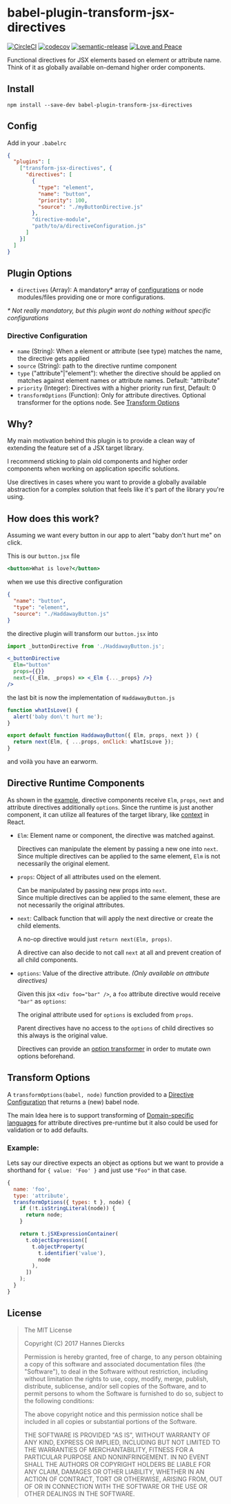 # babel-plugin-transform-jsx-directives

[![CircleCI](https://circleci.com/gh/Xiphe/babel-plugin-transform-jsx-directives/tree/master.svg?style=shield)](https://circleci.com/gh/Xiphe/babel-plugin-transform-jsx-directives/tree/master)
[![codecov](https://codecov.io/gh/Xiphe/babel-plugin-transform-jsx-directives/branch/master/graph/badge.svg)](https://codecov.io/gh/Xiphe/babel-plugin-transform-jsx-directives)
[![semantic-release](https://img.shields.io/badge/%20%20%F0%9F%93%A6%F0%9F%9A%80-semantic--release-e10079.svg)](https://github.com/semantic-release/semantic-release)
[![Love and Peace](http://love-and-peace.github.io/love-and-peace/badges/base/v1.0.svg)](https://github.com/love-and-peace/love-and-peace/blob/master/versions/base/v1.0/en.md)

Functional directives for JSX elements based on element or attribute name.  
Think of it as globally available on-demand higher order components.

## Install

`npm install --save-dev babel-plugin-transform-jsx-directives`

## Config

Add in your `.babelrc`

```json
{
  "plugins": [
    ["transform-jsx-directives", {
      "directives": [
        {
          "type": "element",
          "name": "button",
          "priority": 100,
          "source": "./myButtonDirective.js"
        },
        "directive-module",
        "path/to/a/directiveConfiguration.js"
      ]
    }]
  ]
}
```

## Plugin Options

 - `directives` (Array): A mandatory* array of [configurations](#directive-configuration)
   or node modules/files providing one or more configurations.

_* Not really mandatory, but this plugin wont do nothing without specific configurations_

### Directive Configuration

 - `name` (String): When a element or attribute (see type) matches the name,
   the directive gets applied
 - `source` (String): path to the directive runtime component
 - `type` ("attribute"|"element"): whether the directive should be applied
   on matches against element names or attribute names. Default: "attribute"
 - `priority` (Integer): Directives with a higher priority run first, Default: 0
 - `transformOptions` (Function): Only for attribute directives. Optional transformer
   for the options node. See [Transform Options](#transform-options)


## Why?

My main motivation behind this plugin is to provide a clean way of 
extending the feature set of a JSX target library.

I recommend sticking to plain old components and higher order components
when working on application specific solutions.

Use directives in cases where you want to provide a globally available
abstraction for a complex solution that feels like it's part of the 
library you're using.


## How does this work?

Assuming we want every button in our app to alert "baby don't hurt me" on click.

This is our `button.jsx` file

```jsx
<button>What is love?</button>
```

when we use this directive configuration

```json
{
  "name": "button",
  "type": "element",
  "source": "./HaddawayButton.js"
}
```

the directive plugin will transform our `button.jsx` into

```jsx
import _buttonDirective from './HaddawayButton.js';

<_buttonDirective
  Elm="button"
  props={{}}
  next={(_Elm, _props) => <_Elm {..._props} />}
/>
```

the last bit is now the implementation of `HaddawayButton.js`

```jsx
function whatIsLove() {
  alert('baby don\'t hurt me');
}

export default function HaddawayButton({ Elm, props, next }) {
  return next(Elm, { ...props, onClick: whatIsLove });
} 
```

and voilà you have an earworm.



## Directive Runtime Components

As shown in the [example](#How–does–this-work), directive components
receive `Elm`, `props`, `next` and attribute directives additionally `options`.
Since the runtime is just another component, it can utilize all features of the
target library, like [context](https://facebook.github.io/react/docs/context.html) in React.

- `Elm`: Element name or component, the directive was matched against.

  Directives can manipulate the element by passing a new one into `next`.   
  Since multiple directives can be applied to the same element, `Elm` is not necessarily
  the original element.

- `props`: Object of all attributes used on the element.

  Can be manipulated by passing new props into `next`.  
  Since multiple directives can be applied to the same element, these are not necessarily
  the original attributes.

- `next`: Callback function that will apply the next directive or create the child elements.

  A no-op directive would just `return next(Elm, props)`.  

  A directive can also decide to not call `next` at all and prevent creation
  of all child components.

- `options`: Value of the directive attribute. _(Only available on attribute directives)_

  Given this jsx `<div foo="bar" />`, a `foo` attribute directive would receive
  `"bar"` as `options`:

  The original attribute used for `options` is excluded from `props`.

  Parent directives have no access to the `options` of child directives
  so this always is the original value.

  Directives can provide an [option transformer](#transform-options) in order to
  mutate own options beforehand.


## Transform Options

A `transformOptions(babel, node)` function provided to a [Directive Configuration](#directive-configuration) that returns a (new) babel node.

The main Idea here is to support transforming of [Domain-specific languages](https://en.wikipedia.org/wiki/Domain-specific_language)
for attribute directives pre-runtime but it also could be used for validation or to add defaults.

### Example:

Lets say our directive expects an object as options but we want to provide a 
shorthand for `{ value: 'Foo' }` and just use `"Foo"` in that case.

```js
{
  name: 'foo',
  type: 'attribute',
  transformOptions({ types: t }, node) {
    if (!t.isStringLiteral(node)) {
      return node;
    }

    return t.jSXExpressionContainer(
      t.objectExpression([
        t.objectProperty(
          t.identifier('value'),
          node
        ),
      ])
    );
  }
}
```


License
-------

> The MIT License
> 
> Copyright (C) 2017 Hannes Diercks
>
> Permission is hereby granted, free of charge, to any person obtaining a copy of
> this software and associated documentation files (the "Software"), to deal in
> the Software without restriction, including without limitation the rights to
> use, copy, modify, merge, publish, distribute, sublicense, and/or sell copies
> of the Software, and to permit persons to whom the Software is furnished to do
> so, subject to the following conditions:
>
> The above copyright notice and this permission notice shall be included in all
> copies or substantial portions of the Software.
>
> THE SOFTWARE IS PROVIDED "AS IS", WITHOUT WARRANTY OF ANY KIND, EXPRESS OR
> IMPLIED, INCLUDING BUT NOT LIMITED TO THE WARRANTIES OF MERCHANTABILITY, FITNESS
> FOR A PARTICULAR PURPOSE AND NONINFRINGEMENT. IN NO EVENT SHALL THE AUTHORS OR
> COPYRIGHT HOLDERS BE LIABLE FOR ANY CLAIM, DAMAGES OR OTHER LIABILITY, WHETHER
> IN AN ACTION OF CONTRACT, TORT OR OTHERWISE, ARISING FROM, OUT OF OR IN
> CONNECTION WITH THE SOFTWARE OR THE USE OR OTHER DEALINGS IN THE SOFTWARE.

